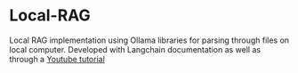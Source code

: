# Local-RAG
Local RAG implementation using Ollama libraries for parsing through files on local computer. Developed with Langchain documentation as well as through a [Youtube tutorial](https://www.youtube.com/watch?v=BLR1FgFqbRo)
